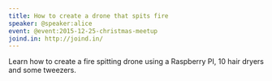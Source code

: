 ```yaml
---
title: How to create a drone that spits fire
speaker: @speaker:alice
event: @event:2015-12-25-christmas-meetup
joind.in: http://joind.in/
---
```


Learn how to create a fire spitting drone using a Raspberry PI, 10 hair dryers and some tweezers.
